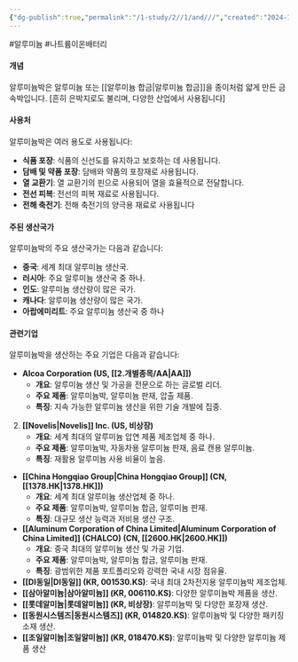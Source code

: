 ```yaml
---
{"dg-publish":true,"permalink":"/1-study/2//1/and///","created":"2024-11-20T21:02:28.723+09:00","updated":"2025-06-25T16:09:56.683+09:00"}
---
```


#알루미늄 #나트륨이온배터리 


#### 개념

알루미늄박은 알루미늄 또는 [[알루미늄 합금\|알루미늄 합금]]을 종이처럼 얇게 만든 금속박입니다. [흔히 은박지로도 불리며, 다양한 산업에서 사용됩니다]
#### 사용처

알루미늄박은 여러 용도로 사용됩니다:

- **식품 포장**: 식품의 신선도를 유지하고 보호하는 데 사용됩니다.
- **담배 및 약품 포장**: 담배와 약품의 포장재로 사용됩니다.
- **열 교환기**: 열 교환기의 핀으로 사용되어 열을 효율적으로 전달합니다.
- **전선 피복**: 전선의 피복 재료로 사용됩니다.
- **전해 축전기**: 전해 축전기의 양극용 재료로 사용됩니다

#### 주된 생산국가

알루미늄박의 주요 생산국가는 다음과 같습니다:

- **중국**: 세계 최대 알루미늄 생산국.
- **러시아**: 주요 알루미늄 생산국 중 하나.
- **인도**: 알루미늄 생산량이 많은 국가.
- **캐나다**: 알루미늄 생산량이 많은 국가.
- **아랍에미리트**: 주요 알루미늄 생산국 중 하나

#### 관련기업

알루미늄박을 생산하는 주요 기업은 다음과 같습니다:

- **Alcoa Corporation (US, [[2.개별종목/AA\|AA]])**
    - **개요**: 알루미늄 생산 및 가공을 전문으로 하는 글로벌 리더.
    - **주요 제품**: 알루미늄박, 알루미늄 판재, 압출 제품.
    - **특징**: 지속 가능한 알루미늄 생산을 위한 기술 개발에 집중.
2. **[[Novelis\|Novelis]] Inc. (US, 비상장)**
    - **개요**: 세계 최대의 알루미늄 압연 제품 제조업체 중 하나.
    - **주요 제품**: 알루미늄박, 자동차용 알루미늄 판재, 음료 캔용 알루미늄.
    - **특징**: 재활용 알루미늄 사용 비율이 높음.
- **[[China Hongqiao Group\|China Hongqiao Group]] (CN, [[1378.HK\|1378.HK]])**
    - **개요**: 세계 최대 알루미늄 생산업체 중 하나.
    - **주요 제품**: 알루미늄박, 알루미늄 합금, 알루미늄 판재.
    - **특징**: 대규모 생산 능력과 저비용 생산 구조.
- **[[Aluminum Corporation of China Limited\|Aluminum Corporation of China Limited]] (CHALCO) (CN, [[2600.HK\|2600.HK]])**
    - **개요**: 중국 최대의 알루미늄 생산 및 가공 기업.
    - **주요 제품**: 알루미늄박, 알루미늄 합금, 알루미늄 판재.
    - **특징**: 광범위한 제품 포트폴리오와 강력한 국내 시장 점유율.
- **[[DI동일\|DI동일]] (KR, 001530.KS)**: 국내 최대 2차전지용 알루미늄박 제조업체.
- **[[삼아알미늄\|삼아알미늄]] (KR, 006110.KS)**: 다양한 알루미늄박 제품을 생산.
- **[[롯데알미늄\|롯데알미늄]] (KR, 비상장)**: 알루미늄박 및 다양한 포장재 생산.
- **[[동원시스템즈\|동원시스템즈]] (KR, 014820.KS)**: 알루미늄박 및 다양한 패키징 소재 생산.
- **[[조일알미늄\|조일알미늄]] (KR, 018470.KS)**: 알루미늄박 및 다양한 알루미늄 제품 생산